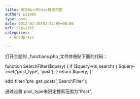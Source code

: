 ```yaml
---
title: 限定WordPress搜索范围
author: w1100n
type: post
date: 2012-02-25T02:53:09+00:00
url: /?p=2393
categories:
  - Wordpress

---
```

打开主题的 _functions.php_文件并粘贴下面的代码：

function SearchFilter($query) {
if ($query->is_search) {
$query->set('post_type', 'post');
}
return $query;
}

add_filter('pre_get_posts','SearchFilter');

通过设置 post_type来限定搜索范围为"Post".